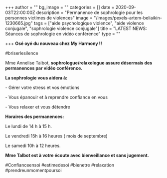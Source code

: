 +++
author = ""
bg_image = ""
categories = []
date = 2020-09-03T22:00:00Z
description = "Permanence de sophrologie pour les personnes victimes de violences"
image = "/images/pexels-artem-beliaikin-1230665.jpg"
tags = ["aide psychologique violence", "aide violence conjugale", "sophrologie violence conjugale"]
title = "LATEST NEWS: Séances de sophrologie en vidéo conférence"
type = ""

+++
**Osé oyé du nouveau chez My Harmony !!**

\#briserlesilence

Mme Annelise Talbot, **sophrologue/relaxologue assure désormais des permanences par vidéo conférence.**

**La sophrologie vous aidera à:**

\- Gérer votre stress et vos émotions

\- Vous épanouir et à reprendre confiance en vous

\- Vous relaxer et vous détendre

**Horaires des permanences:**

Le lundi de 14 h à 15 h.

Le vendredi 15h à 16 heures ( mois de septembre)

Le samedi 10h à 12 heures.

**Mme Talbot est à votre écoute avec bienveillance et sans jugement.**

\#Confianceensoi #estimedesoi #bienetre #relaxation #prendreunmomentpoursoi